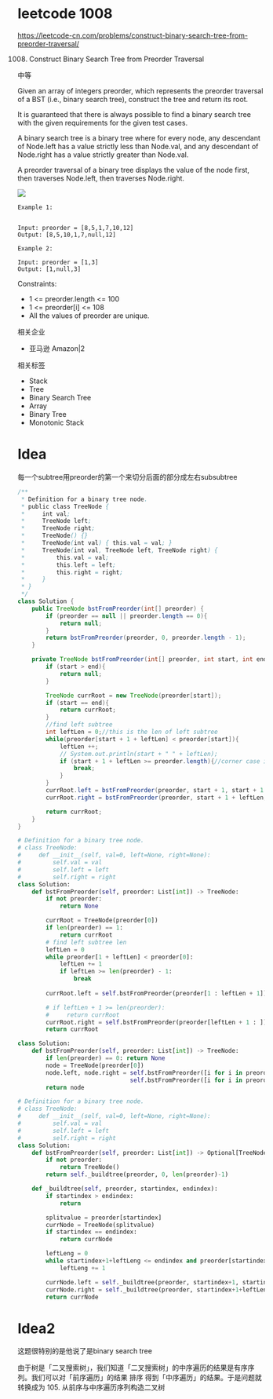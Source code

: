 # leetcode 1008

https://leetcode-cn.com/problems/construct-binary-search-tree-from-preorder-traversal/

1008. Construct Binary Search Tree from Preorder Traversal

中等


Given an array of integers preorder, which represents the preorder traversal of a BST (i.e., binary search tree), construct the tree and return its root.

It is guaranteed that there is always possible to find a binary search tree with the given requirements for the given test cases.

A binary search tree is a binary tree where for every node, any descendant of Node.left has a value strictly less than Node.val, and any descendant of Node.right has a value strictly greater than Node.val.

A preorder traversal of a binary tree displays the value of the node first, then traverses Node.left, then traverses Node.right.

![](https://assets.leetcode.com/uploads/2019/03/06/1266.png)
 
```
Example 1:


Input: preorder = [8,5,1,7,10,12]
Output: [8,5,10,1,7,null,12]

Example 2:

Input: preorder = [1,3]
Output: [1,null,3]
```

Constraints:

- 1 <= preorder.length <= 100
- 1 <= preorder[i] <= 108
- All the values of preorder are unique.

相关企业

- 亚马逊 Amazon|2

相关标签
- Stack
- Tree
- Binary Search Tree
- Array
- Binary Tree
- Monotonic Stack

# Idea

每一个subtree用preorder的第一个来切分后面的部分成左右subsubtree

```java
/**
 * Definition for a binary tree node.
 * public class TreeNode {
 *     int val;
 *     TreeNode left;
 *     TreeNode right;
 *     TreeNode() {}
 *     TreeNode(int val) { this.val = val; }
 *     TreeNode(int val, TreeNode left, TreeNode right) {
 *         this.val = val;
 *         this.left = left;
 *         this.right = right;
 *     }
 * }
 */
class Solution {
    public TreeNode bstFromPreorder(int[] preorder) {
        if (preorder == null || preorder.length == 0){
            return null;
        }
        return bstFromPreorder(preorder, 0, preorder.length - 1);
    }

    private TreeNode bstFromPreorder(int[] preorder, int start, int end){
        if (start > end){
            return null;
        }

        TreeNode currRoot = new TreeNode(preorder[start]);
        if (start == end){
            return currRoot;
        }
        //find left subtree
        int leftLen = 0;//this is the len of left subtree
        while(preorder[start + 1 + leftLen] < preorder[start]){
            leftLen ++;
            // System.out.println(start + " " + leftLen);
            if (start + 1 + leftLen >= preorder.length){//corner case input [4,2]
                break;
            }
        }
        currRoot.left = bstFromPreorder(preorder, start + 1, start + 1 + leftLen - 1);
        currRoot.right = bstFromPreorder(preorder, start + 1 + leftLen, end);

        return currRoot;
    }
}
```

```python
# Definition for a binary tree node.
# class TreeNode:
#     def __init__(self, val=0, left=None, right=None):
#         self.val = val
#         self.left = left
#         self.right = right
class Solution:
    def bstFromPreorder(self, preorder: List[int]) -> TreeNode:
        if not preorder:
            return None

        currRoot = TreeNode(preorder[0])
        if len(preorder) == 1:
            return currRoot
        # find left subtree len
        leftLen = 0
        while preorder[1 + leftLen] < preorder[0]:
            leftLen += 1
            if leftLen >= len(preorder) - 1:
                break
    
        currRoot.left = self.bstFromPreorder(preorder[1 : leftLen + 1])

        # if leftLen + 1 >= len(preorder):
        #     return currRoot
        currRoot.right = self.bstFromPreorder(preorder[leftLen + 1 : ])
        return currRoot
```


```python
class Solution:
    def bstFromPreorder(self, preorder: List[int]) -> TreeNode:
        if len(preorder) == 0: return None
        node = TreeNode(preorder[0])
        node.left, node.right = self.bstFromPreorder([i for i in preorder[1:] if i < preorder[0]]), 
                                self.bstFromPreorder([i for i in preorder[1:] if i > preorder[0]])
        return node

```

```py
# Definition for a binary tree node.
# class TreeNode:
#     def __init__(self, val=0, left=None, right=None):
#         self.val = val
#         self.left = left
#         self.right = right
class Solution:
    def bstFromPreorder(self, preorder: List[int]) -> Optional[TreeNode]:
        if not preorder:
            return TreeNode()
        return self._buildtree(preorder, 0, len(preorder)-1)

    def _buildtree(self, preorder, startindex, endindex):
        if startindex > endindex:
            return 

        splitvalue = preorder[startindex]
        currNode = TreeNode(splitvalue)
        if startindex == endindex:
            return currNode

        leftLeng = 0
        while startindex+1+leftLeng <= endindex and preorder[startindex+1+leftLeng] < splitvalue:
            leftLeng += 1

        currNode.left = self._buildtree(preorder, startindex+1, startindex+1+leftLeng-1)
        currNode.right = self._buildtree(preorder, startindex+1+leftLeng, endindex)
        return currNode
```


# Idea2

这题很特别的是他说了是binary search  tree

由于树是「二叉搜索树」，我们知道「二叉搜索树」的中序遍历的结果是有序序列。我们可以对「前序遍历」的结果 排序 得到「中序遍历」的结果。于是问题就转换成为 105. 从前序与中序遍历序列构造二叉树
